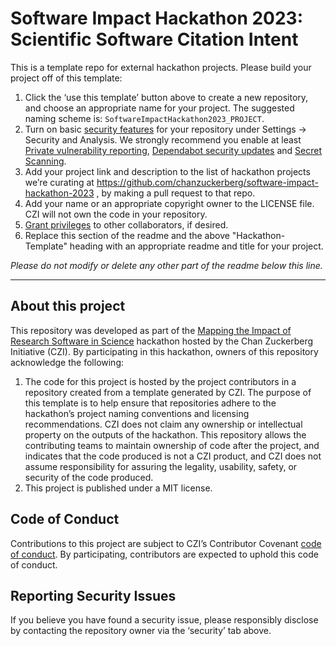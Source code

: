 # Software Impact Hackathon 2023: Scientific Software Citation Intent

This is a template repo for external hackathon projects. Please build your project off of this template:
1. Click the ‘use this template’ button above to create a new repository, and choose an appropriate name for your project. The suggested naming scheme is: `SoftwareImpactHackathon2023_PROJECT`.
2. Turn on basic [security features](https://docs.github.com/en/code-security/getting-started/github-security-features) for your repository under Settings -> Security and Analysis. We strongly recommend you enable at least [Private vulnerability reporting](https://docs.github.com/en/code-security/security-advisories/working-with-repository-security-advisories/configuring-private-vulnerability-reporting-for-a-repository), [Dependabot security updates](https://docs.github.com/en/code-security/dependabot/dependabot-security-updates/configuring-dependabot-security-updates) and [Secret Scanning](https://docs.github.com/en/code-security/secret-scanning/configuring-secret-scanning-for-your-repositories).
3. Add your project link and description to the list of hackathon projects we’re curating at https://github.com/chanzuckerberg/software-impact-hackathon-2023 , by making a pull request to that repo.
4. Add your name or an appropriate copyright owner to the LICENSE file. CZI will not own the code in your repository.
5. [Grant privileges](https://docs.github.com/en/account-and-profile/setting-up-and-managing-your-personal-account-on-github/managing-access-to-your-personal-repositories/inviting-collaborators-to-a-personal-repository)  to other collaborators, if desired.
6. Replace this section of the readme and the above "Hackathon-Template" heading with an appropriate readme and title for your project.

*Please do not modify or delete any other part of the readme below this line.*

***

## About this project

This repository was developed as part of the [Mapping the Impact of Research Software in Science](https://github.com/chanzuckerberg/software-impact-hackathon-2023) hackathon hosted by the Chan Zuckerberg Initiative (CZI). By participating in this hackathon, owners of this repository acknowledge the following:
1. The code for this project is hosted by the project contributors in a repository created from a template generated by CZI. The purpose of this template is to help ensure that repositories adhere to the hackathon’s project naming conventions and licensing recommendations.  CZI does not claim any ownership or intellectual property on the outputs of the hackathon. This repository allows the contributing teams to maintain ownership of code after the project, and indicates that the code produced is not a CZI product, and CZI does not assume responsibility for assuring the legality, usability, safety, or security of the code produced.
2. This project is published under a MIT license.

## Code of Conduct

Contributions to this project are subject to CZI’s Contributor Covenant [code of conduct](https://github.com/chanzuckerberg/.github/blob/master/CODE_OF_CONDUCT.md). By participating, contributors are expected to uphold this code of conduct. 

## Reporting Security Issues

If you believe you have found a security issue, please responsibly disclose by contacting the repository owner via the ‘security’ tab above.

